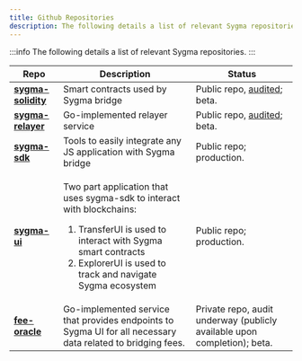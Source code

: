 ```yaml
---
title: Github Repositories
description: The following details a list of relevant Sygma repositories.
---
```


:::info
The following details a list of relevant Sygma repositories.
:::

| Repo | Description | Status |
| ---- |-------------| ------ |
| [**sygma-solidity**](https://github.com/sygmaprotocol/sygma-solidity) | Smart contracts used by Sygma bridge | Public repo, [audited](audits/); beta. |
| [**sygma-relayer**](https://github.com/sygmaprotocol/sygma-relayer) | Go-implemented relayer service | Public repo, [audited](audits/); beta. |
| [**sygma-sdk**](https://github.com/sygmaprotocol/sygma-sdk) | Tools to easily integrate any JS application with Sygma bridge | Public repo; production.|
| [**sygma-ui**](https://github.com/sygmaprotocol/sygma-ui) | <p>Two part application that uses sygma-sdk to interact with blockchains:</p><ol><li>TransferUI is used to interact with Sygma smart contracts</li><li>ExplorerUI is used to track and navigate Sygma ecosystem</li></ol> | Public repo; production. |
| [**fee-oracle**](https://github.com/sygmaprotocol/sygma-fee-oracle) | Go-implemented service that provides endpoints to Sygma UI for all necessary data related to bridging fees. | Private repo, audit underway (publicly available upon completion); beta. |

